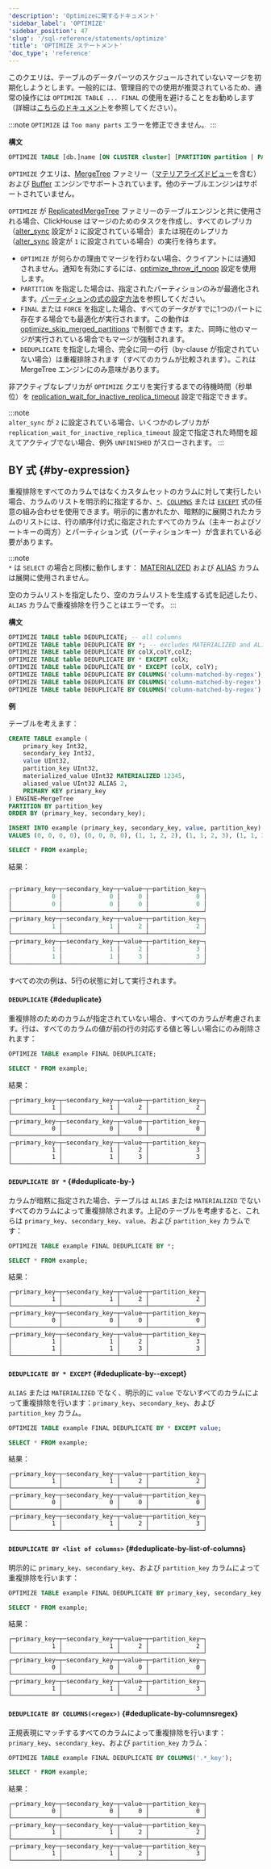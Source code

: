 ```yaml
---
'description': 'Optimizeに関するドキュメント'
'sidebar_label': 'OPTIMIZE'
'sidebar_position': 47
'slug': '/sql-reference/statements/optimize'
'title': 'OPTIMIZE ステートメント'
'doc_type': 'reference'
---
```


このクエリは、テーブルのデータパーツのスケジュールされていないマージを初期化しようとします。一般的には、管理目的での使用が推奨されているため、通常の操作には `OPTIMIZE TABLE ... FINAL` の使用を避けることをお勧めします（詳細は[こちらのドキュメント](/optimize/avoidoptimizefinal)を参照してください）。

:::note
`OPTIMIZE` は `Too many parts` エラーを修正できません。
:::

**構文**

```sql
OPTIMIZE TABLE [db.]name [ON CLUSTER cluster] [PARTITION partition | PARTITION ID 'partition_id'] [FINAL | FORCE] [DEDUPLICATE [BY expression]]
```

`OPTIMIZE` クエリは、[MergeTree](../../engines/table-engines/mergetree-family/mergetree.md) ファミリー（[マテリアライズドビュー](/sql-reference/statements/create/view#materialized-view)を含む）および [Buffer](../../engines/table-engines/special/buffer.md) エンジンでサポートされています。他のテーブルエンジンはサポートされていません。

`OPTIMIZE` が [ReplicatedMergeTree](../../engines/table-engines/mergetree-family/replication.md) ファミリーのテーブルエンジンと共に使用される場合、ClickHouse はマージのためのタスクを作成し、すべてのレプリカ（[alter_sync](/operations/settings/settings#alter_sync) 設定が `2` に設定されている場合）または現在のレプリカ（[alter_sync](/operations/settings/settings#alter_sync) 設定が `1` に設定されている場合）の実行を待ちます。

- `OPTIMIZE` が何らかの理由でマージを行わない場合、クライアントには通知されません。通知を有効にするには、[optimize_throw_if_noop](/operations/settings/settings#optimize_throw_if_noop) 設定を使用します。
- `PARTITION` を指定した場合は、指定されたパーティションのみが最適化されます。[パーティションの式の設定方法](alter/partition.md#how-to-set-partition-expression)を参照してください。
- `FINAL` または `FORCE` を指定した場合、すべてのデータがすでに1つのパートに存在する場合でも最適化が実行されます。この動作は [optimize_skip_merged_partitions](/operations/settings/settings#optimize_skip_merged_partitions) で制御できます。また、同時に他のマージが実行されている場合でもマージが強制されます。
- `DEDUPLICATE` を指定した場合、完全に同一の行（by-clause が指定されていない場合）は重複排除されます（すべてのカラムが比較されます）。これは MergeTree エンジンにのみ意味があります。

非アクティブなレプリカが `OPTIMIZE` クエリを実行するまでの待機時間（秒単位）を [replication_wait_for_inactive_replica_timeout](/operations/settings/settings#replication_wait_for_inactive_replica_timeout) 設定で指定できます。

:::note    
`alter_sync` が `2` に設定されている場合、いくつかのレプリカが `replication_wait_for_inactive_replica_timeout` 設定で指定された時間を超えてアクティブでない場合、例外 `UNFINISHED` がスローされます。
:::

## BY 式 {#by-expression}

重複排除をすべてのカラムではなくカスタムセットのカラムに対して実行したい場合、カラムのリストを明示的に指定するか、[`*`](../../sql-reference/statements/select/index.md#asterisk)、[`COLUMNS`](/sql-reference/statements/select#select-clause) または [`EXCEPT`](/sql-reference/statements/select/except-modifier) 式の任意の組み合わせを使用できます。明示的に書かれたか、暗黙的に展開されたカラムのリストには、行の順序付け式に指定されたすべてのカラム（主キーおよびソートキーの両方）とパーティション式（パーティションキー）が含まれている必要があります。

:::note    
`*` は `SELECT` の場合と同様に動作します： [MATERIALIZED](/sql-reference/statements/create/view#materialized-view) および [ALIAS](../../sql-reference/statements/create/table.md#alias) カラムは展開に使用されません。

空のカラムリストを指定したり、空のカラムリストを生成する式を記述したり、`ALIAS` カラムで重複排除を行うことはエラーです。
:::

**構文**

```sql
OPTIMIZE TABLE table DEDUPLICATE; -- all columns
OPTIMIZE TABLE table DEDUPLICATE BY *; -- excludes MATERIALIZED and ALIAS columns
OPTIMIZE TABLE table DEDUPLICATE BY colX,colY,colZ;
OPTIMIZE TABLE table DEDUPLICATE BY * EXCEPT colX;
OPTIMIZE TABLE table DEDUPLICATE BY * EXCEPT (colX, colY);
OPTIMIZE TABLE table DEDUPLICATE BY COLUMNS('column-matched-by-regex');
OPTIMIZE TABLE table DEDUPLICATE BY COLUMNS('column-matched-by-regex') EXCEPT colX;
OPTIMIZE TABLE table DEDUPLICATE BY COLUMNS('column-matched-by-regex') EXCEPT (colX, colY);
```

**例**

テーブルを考えます：

```sql
CREATE TABLE example (
    primary_key Int32,
    secondary_key Int32,
    value UInt32,
    partition_key UInt32,
    materialized_value UInt32 MATERIALIZED 12345,
    aliased_value UInt32 ALIAS 2,
    PRIMARY KEY primary_key
) ENGINE=MergeTree
PARTITION BY partition_key
ORDER BY (primary_key, secondary_key);
```

```sql
INSERT INTO example (primary_key, secondary_key, value, partition_key)
VALUES (0, 0, 0, 0), (0, 0, 0, 0), (1, 1, 2, 2), (1, 1, 2, 3), (1, 1, 3, 3);
```

```sql
SELECT * FROM example;
```
結果：

```sql

┌─primary_key─┬─secondary_key─┬─value─┬─partition_key─┐
│           0 │             0 │     0 │             0 │
│           0 │             0 │     0 │             0 │
└─────────────┴───────────────┴───────┴───────────────┘
┌─primary_key─┬─secondary_key─┬─value─┬─partition_key─┐
│           1 │             1 │     2 │             2 │
└─────────────┴───────────────┴───────┴───────────────┘
┌─primary_key─┬─secondary_key─┬─value─┬─partition_key─┐
│           1 │             1 │     2 │             3 │
│           1 │             1 │     3 │             3 │
└─────────────┴───────────────┴───────┴───────────────┘
```

すべての次の例は、5行の状態に対して実行されます。

#### `DEDUPLICATE` {#deduplicate}
重複排除のためのカラムが指定されていない場合、すべてのカラムが考慮されます。行は、すべてのカラムの値が前の行の対応する値と等しい場合にのみ削除されます：

```sql
OPTIMIZE TABLE example FINAL DEDUPLICATE;
```

```sql
SELECT * FROM example;
```

結果：

```response
┌─primary_key─┬─secondary_key─┬─value─┬─partition_key─┐
│           1 │             1 │     2 │             2 │
└─────────────┴───────────────┴───────┴───────────────┘
┌─primary_key─┬─secondary_key─┬─value─┬─partition_key─┐
│           0 │             0 │     0 │             0 │
└─────────────┴───────────────┴───────┴───────────────┘
┌─primary_key─┬─secondary_key─┬─value─┬─partition_key─┐
│           1 │             1 │     2 │             3 │
│           1 │             1 │     3 │             3 │
└─────────────┴───────────────┴───────┴───────────────┘
```

#### `DEDUPLICATE BY *` {#deduplicate-by-}

カラムが暗黙に指定された場合、テーブルは `ALIAS` または `MATERIALIZED` でないすべてのカラムによって重複排除されます。上記のテーブルを考慮すると、これらは `primary_key`、`secondary_key`、`value`、および `partition_key` カラムです：

```sql
OPTIMIZE TABLE example FINAL DEDUPLICATE BY *;
```

```sql
SELECT * FROM example;
```

結果：

```response
┌─primary_key─┬─secondary_key─┬─value─┬─partition_key─┐
│           1 │             1 │     2 │             2 │
└─────────────┴───────────────┴───────┴───────────────┘
┌─primary_key─┬─secondary_key─┬─value─┬─partition_key─┐
│           0 │             0 │     0 │             0 │
└─────────────┴───────────────┴───────┴───────────────┘
┌─primary_key─┬─secondary_key─┬─value─┬─partition_key─┐
│           1 │             1 │     2 │             3 │
│           1 │             1 │     3 │             3 │
└─────────────┴───────────────┴───────┴───────────────┘
```

#### `DEDUPLICATE BY * EXCEPT` {#deduplicate-by--except}
`ALIAS` または `MATERIALIZED` でなく、明示的に `value` でないすべてのカラムによって重複排除を行います：`primary_key`、`secondary_key`、および `partition_key` カラム。

```sql
OPTIMIZE TABLE example FINAL DEDUPLICATE BY * EXCEPT value;
```

```sql
SELECT * FROM example;
```

結果：

```response
┌─primary_key─┬─secondary_key─┬─value─┬─partition_key─┐
│           1 │             1 │     2 │             2 │
└─────────────┴───────────────┴───────┴───────────────┘
┌─primary_key─┬─secondary_key─┬─value─┬─partition_key─┐
│           0 │             0 │     0 │             0 │
└─────────────┴───────────────┴───────┴───────────────┘
┌─primary_key─┬─secondary_key─┬─value─┬─partition_key─┐
│           1 │             1 │     2 │             3 │
└─────────────┴───────────────┴───────┴───────────────┘
```

#### `DEDUPLICATE BY <list of columns>` {#deduplicate-by-list-of-columns}

明示的に `primary_key`、`secondary_key`、および `partition_key` カラムによって重複排除を行います：

```sql
OPTIMIZE TABLE example FINAL DEDUPLICATE BY primary_key, secondary_key, partition_key;
```

```sql
SELECT * FROM example;
```
結果：

```response
┌─primary_key─┬─secondary_key─┬─value─┬─partition_key─┐
│           1 │             1 │     2 │             2 │
└─────────────┴───────────────┴───────┴───────────────┘
┌─primary_key─┬─secondary_key─┬─value─┬─partition_key─┐
│           0 │             0 │     0 │             0 │
└─────────────┴───────────────┴───────┴───────────────┘
┌─primary_key─┬─secondary_key─┬─value─┬─partition_key─┐
│           1 │             1 │     2 │             3 │
└─────────────┴───────────────┴───────┴───────────────┘
```

#### `DEDUPLICATE BY COLUMNS(<regex>)` {#deduplicate-by-columnsregex}

正規表現にマッチするすべてのカラムによって重複排除を行います：`primary_key`、`secondary_key`、および `partition_key` カラム：

```sql
OPTIMIZE TABLE example FINAL DEDUPLICATE BY COLUMNS('.*_key');
```

```sql
SELECT * FROM example;
```

結果：

```response
┌─primary_key─┬─secondary_key─┬─value─┬─partition_key─┐
│           0 │             0 │     0 │             0 │
└─────────────┴───────────────┴───────┴───────────────┘
┌─primary_key─┬─secondary_key─┬─value─┬─partition_key─┐
│           1 │             1 │     2 │             2 │
└─────────────┴───────────────┴───────┴───────────────┘
┌─primary_key─┬─secondary_key─┬─value─┬─partition_key─┐
│           1 │             1 │     2 │             3 │
└─────────────┴───────────────┴───────┴───────────────┘
```
